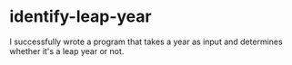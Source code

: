 # identify-leap-year
 I successfully wrote a program that takes a year as input and determines whether it's a leap year or not. 
